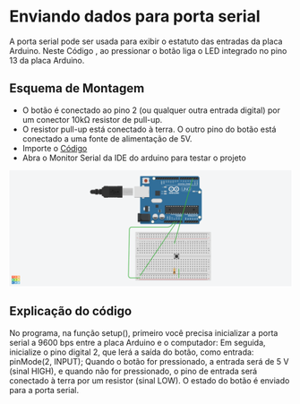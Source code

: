 # Enviando dados para porta serial 

A porta serial pode ser usada para exibir o estatuto das entradas da placa Arduino. Neste Código , ao pressionar o botão liga o LED integrado no pino 13 da placa Arduino. 

## Esquema de Montagem

* O botão é conectado ao pino 2 (ou qualquer outra entrada digital) por um conector 10kΩ resistor de pull-up. 
* O resistor pull-up está conectado à terra. O outro pino do botão está conectado a uma fonte de alimentação de 5V.
* Importe o [Código](https://github.com/PedroGomes-Albuquerque/LIA-ATIVIDADES/blob/main/Enviando-dados-para-porta-serial/Código)
* Abra o Monitor Serial da IDE do arduino para testar o projeto

![imagem](https://github.com/PedroGomes-Albuquerque/LIA-ATIVIDADES/blob/main/Enviando-dados-para-porta-serial/Montagem4.png)




## Explicação do código 

No programa, na função setup(), primeiro você precisa inicializar a porta serial a 9600 bps entre a placa Arduino e o computador: 
Em seguida, inicialize o pino digital 2, que lerá a saída do botão, como entrada: pinMode(2, INPUT); Quando o botão for pressionado,
a entrada será de 5 V (sinal HIGH), e quando não for pressionado, o pino de entrada será conectado à terra por um resistor (sinal LOW). O estado do botão é enviado para a porta serial.

